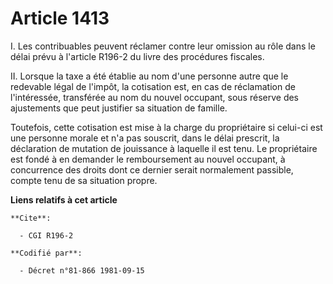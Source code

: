 # Article 1413

I. Les contribuables peuvent réclamer contre leur omission au rôle dans le délai prévu à l'article R196-2 du livre des
procédures fiscales.

II. Lorsque la taxe a été établie au nom d'une personne autre que le redevable légal de l'impôt, la cotisation est, en cas de
réclamation de l'intéressée, transférée au nom du nouvel occupant, sous réserve des ajustements que peut justifier sa
situation de famille.

Toutefois, cette cotisation est mise à la charge du propriétaire si celui-ci est une personne morale et n'a pas souscrit,
dans le délai prescrit, la déclaration de mutation de jouissance à laquelle il est tenu. Le propriétaire est fondé à en
demander le remboursement au nouvel occupant, à concurrence des droits dont ce dernier serait normalement passible, compte
tenu de sa situation propre.

**Liens relatifs à cet article**

	**Cite**:

	  - CGI R196-2

	**Codifié par**:

	  - Décret n°81-866 1981-09-15

